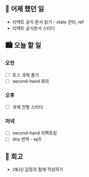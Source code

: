 ## 🌃 어제 했던 일

- 리액트 공식 문서 읽기 - state 관리, ref
- 리액트 공식문서 스터디

## 🏙️ 오늘 할 일

### 오전

- [ ] 토스 과제 풀기
- [ ] second-hand 회의

### 오후

- [ ] 과제 전형 스터디

### 저녁

- [ ] second-hand 리팩토링
- [ ] dns 번역 - ep5

## 🌆 회고
- (예시) 감정과 함께 작성하기